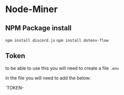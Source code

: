 # Node-Miner

## NPM Package install

`npm install discord.js`
`npm install dotenv-flow`


## Token 

to be able to use this you will need to create a file `.env`

in the file you will need to add the below:

`TOKEN-<past token>